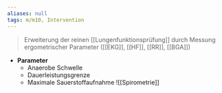 ```yaml
---
aliases: null
tags: m/m10, Intervention
---
```

> Erweiterung der reinen [[Lungenfunktionsprüfung]] durch Messung ergometrischer Parameter ([[EKG]], [[HF]], [[RR]], [[BGA]])
- **Parameter**
	- Anaerobe Schwelle
	- Dauerleistungsgrenze
	- Maximale Sauerstoffaufnahme
![[Spirometrie]]